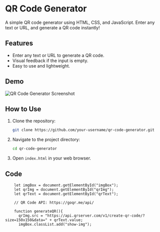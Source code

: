 # QR Code Generator

A simple QR code generator using HTML, CSS, and JavaScript. Enter any text or URL, and generate a QR code instantly!

## Features
- Enter any text or URL to generate a QR code.
- Visual feedback if the input is empty.
- Easy to use and lightweight.

## Demo
![QR Code Generator Screenshot](https://api.qrserver.com/v1/create-qr-code/?size=150x150&data=https://www.fiverr.com/engineer_sohag)

## How to Use

1. Clone the repository:
    ```bash
    git clone https://github.com/your-username/qr-code-generator.git
    ```

2. Navigate to the project directory:
    ```bash
    cd qr-code-generator
    ```

3. Open `index.html` in your web browser.

## Code
        let imgBox = document.getElementById("imgBox");
        let qrImg = document.getElementById("qrImg");
        let qrText = document.getElementById("qrText");

        // QR Code API: https://goqr.me/api/

        function generateQR(){ 
          qrImg.src = "https://api.qrserver.com/v1/create-qr-code/?size=150x150&data=" + qrText.value;
          imgBox.classList.add("show-img");
